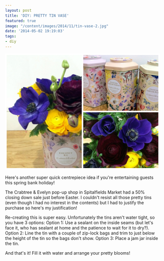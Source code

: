 ```yaml
---
layout: post
title: 'DIY: PRETTY TIN VASE'
featured: true
image: "/content/images/2014/11/tin-vase-2.jpg"
date: '2014-05-02 19:19:03'
tags:
- diy
---
```


![tin vase](/content/images/2014/May/tin-vase-2.jpg)

Here's another super quick centrepiece idea if you're entertaining guests this spring bank holiday!

The Crabtree & Evelyn pop-up shop in Spitalfields Market had a 50% closing down sale just before Easter. I couldn't resist all those pretty tins (even though I had no interest in the contents) but I had to justify the purchase so here's my justification!

Re-creating this is super easy. Unfortunately the tins aren't water tight, so you have 3 options:
Option 1: Use a sealant on the inside seams (but let's face it, who has sealant at home and the patience to wait for it to dry?).
Option 2: Line the tin with a couple of zip-lock bags and trim to just below the height of the tin so the bags don't show.
Option 3: Place a jam jar inside the tin.

And that's it! Fill it with water and arrange your pretty blooms!